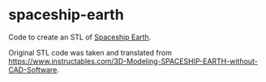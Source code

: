 # spaceship-earth

Code to create an STL of [Spaceship Earth](https://en.wikipedia.org/wiki/Spaceship_Earth_(Epcot)).

Original STL code was taken and translated from https://www.instructables.com/3D-Modeling-SPACESHIP-EARTH-without-CAD-Software.
